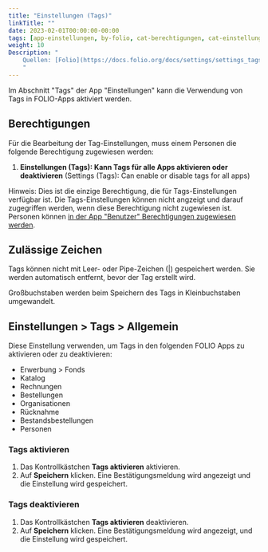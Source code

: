 ```yaml
---
title: "Einstellungen (Tags)"
linkTitle: ""
date: 2023-02-01T00:00:00-00:00
tags: [app-einstellungen, by-folio, cat-berechtigungen, cat-einstellungen, for-admin, topic-tags]
weight: 10
Description: "
    Quellen: [Folio](https://docs.folio.org/docs/settings/settings_tags/settings_tags/ ) & [GBV](https://info.gbv.de/pages/viewpage.action?pageId=841809971)
    "
---
```


Im Abschnitt "Tags" der App "Einstellungen" kann die Verwendung von Tags in FOLIO-Apps aktiviert werden.

## Berechtigungen

Für die Bearbeitung der Tag-Einstellungen, muss einem Personen die folgende Berechtigung zugewiesen werden:

1.  **Einstellungen (Tags): Kann Tags für alle Apps aktivieren oder deaktivieren** (Settings (Tags): Can enable or disable tags for all apps)

Hinweis: Dies ist die einzige Berechtigung, die für Tags-Einstellungen verfügbar ist. Die Tags-Einstellungen können nicht angzeigt und darauf zugegriffen werden, wenn diese Berechtigung nicht zugewiesen ist. Personen können [in der App "Benutzer" Berechtigungen zugewiesen werden](https://info.gbv.de/display/FOLIOGBVEXTERN/Folio%3A+Person+Rechte+zuweisen).

## Zulässige Zeichen

Tags können nicht mit Leer- oder Pipe-Zeichen (|) gespeichert werden. Sie werden automatisch entfernt, bevor der Tag erstellt wird.

Großbuchstaben werden beim Speichern des Tags in Kleinbuchstaben umgewandelt.

## Einstellungen > Tags > Allgemein

Diese Einstellung verwenden, um Tags in den folgenden FOLIO Apps zu aktivieren oder zu deaktivieren:

* Erwerbung > Fonds
* Katalog
* Rechnungen
* Bestellungen
* Organisationen
* Rücknahme
* Bestandsbestellungen
* Personen

### Tags aktivieren

1.  Das Kontrollkästchen **Tags aktivieren** aktivieren.
2.  Auf **Speichern** klicken. Eine Bestätigungsmeldung wird angezeigt und die Einstellung wird gespeichert.

### Tags deaktivieren

1.  Das Kontrollkästchen **Tags aktivieren** deaktivieren.
2.  Auf **Speichern** klicken. Eine Bestätigungsmeldung wird angezeigt, und die Einstellung wird gespeichert.
